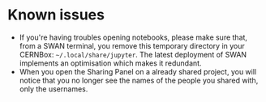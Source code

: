 # Known issues

* If you're having troubles opening notebooks, please make sure that, from a SWAN terminal, you remove this temporary directory in your CERNBox: `~/.local/share/jupyter`. The latest deployment of SWAN implements an optimisation which makes it redundant.
* When you open the Sharing Panel on a already shared project, you will notice that you no longer see the names of the 
people you shared with, only the usernames.
